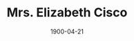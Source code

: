 --- 
layout: gallery
draft: false
date: 1900-04-21
displaydate: "undated"
title: Mrs. Elizabeth Cisco
author: 
citation: >
 "Mrs. Elizabeth Cisco," in New York City Civil Rights History Project, Accessed: [Month Day, Year], https://nyccivilrightshistory.org/gallery/elizabeth-cisco.
imageFeatured: elizabeth-cisco.jpg
imageFeaturedAlt: Mrs. Elizabeth Cisco is a Black woman seated in an ornate chair and wearing a formal full-length dress
detailedDescr: 
embed: 
embedTitle: 
text: 
mapembed: 
audio: 
audioTitle: 
audioTranscript: 
video: 
videoTitle: 
closeRdImg: 
closeRdLink: 
eventname: Mrs. Elizabeth Cisco sits for a studio portrait.
caption: Mrs. Elizabeth Cisco lived in Jamaica, Queens, with her children and, until he passed away in 1897, her husband Samuel Cisco. She sat for this formal studio portrait at some point, although we do not know exactly what year, or whether it was before or after she and her husband began to challenge school segregation in 1896, or before or after she sued the Queens school board in 1899.
archive_source: "William Henry Johnson, *The Autobiography of Dr. William Henry Johnson* (Albany, NY: The Argus Company, 1900)."
source_link: 
copyright: Public domain
categories: 
- Queens
- parent activism
- k-12 education
tags: 
- segregation
- court cases
- Black people
- school facilities
- photography, imagery, & visual representation 
- women's activism 
- legislation
questions:
- What message do you think Mrs. Cisco wanted to send through this picture? What choices do you think she made that helped send that message?
- Do you use photography to represent yourself? What kinds of decisions do you make about how you appear in photographs, and why?
- How do you feel seeing a portrait of a Black woman who helped make segregation illegal in New York schools? 
- Historian Evelyn Brooks Higginbotham writes about the “politics of respectability.” She uses that term to argue that Black women of Cisco’s generation were contesting white supremacy while also insisting that Black people conformed “to the dominant society’s norms of manners and morals.” Do you think that this portrait of Mrs. Cisco reflects “the politics of respectability”? Why might activist women like Mrs. Cisco might have chosen to present themselves as “respectable”?
- Another Black woman activist in New York at the time - [Elizabeth Jennings](https://www.mcny.org/sites/default/files/2021-06/MCNYElizabethJenningsGraham.pdf) - was also photographed. What similarities or differences do you see between her portrait and that of Mrs. Cisco?
--- 